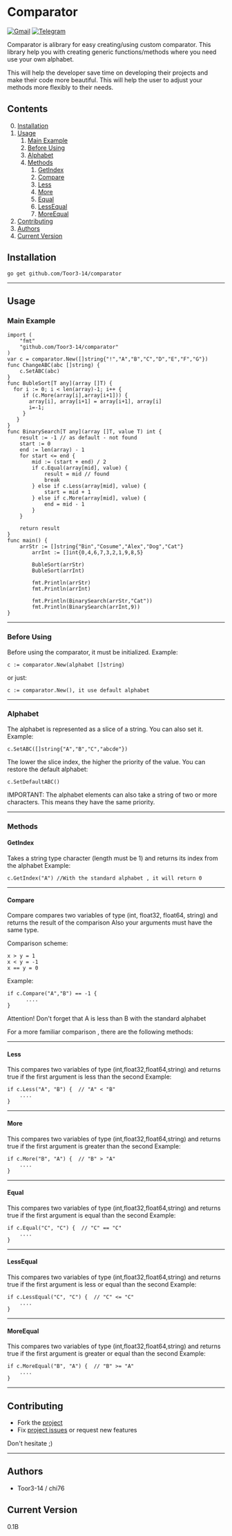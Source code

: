 # Comparator

[![Gmail](https://img.shields.io/badge/-dmitrykeof@gmail.com-F9DB60?style=flat-square&logo=Yandex&logoColor=FF3333)](mailto:dmitrykeof@gmail.com) [![Telegram](https://img.shields.io/badge/Telegram-blue?style=flat-square&logo=Telegram)](https://t.me/redltoor)

Comparator is alibrary for easy creating/using custom comparator.
This library help you with creating generic functions/methods where you need use your own alphabet.

This will help the developer save time on developing their projects and make their code more beautiful.
This will help the user to adjust your methods more flexibly to their needs.

## Contents

0. [Installation](#Installation)
1. [Usage](#Usage)
    1. [Main Example](#Main-Example)
    2. [Before Using](#Before-Using)
    3. [Alphabet](#Alphabet)
    4. [Methods](#Methods)
        1. [GetIndex](#GetIndex)
        2. [Compare](#Compare)
        3. [Less](#Less)
        4. [More](#More)
        5. [Equal](#Equal)
        6. [LessEqual](#LessEqual)
        7. [MoreEqual](#MoreEqual)
2. [Contributing](#Contributing)
3. [Authors](#Authors)
4. [Current Version](#Current-Version)

## Installation

```
go get github.com/Toor3-14/comparator
```
____
## Usage

### Main Example
```
import (
	"fmt"
	"github.com/Toor3-14/comparator"
)
var c = comparator.New([]string{"!","A","B","C","D","E","F","G"})
func ChangeABC(abc []string) {
	c.SetABC(abc)
}
func BubleSort[T any](array []T) {
  for i := 0; i < len(array)-1; i++ {
     if (c.More(array[i],array[i+1])) {
       array[i], array[i+1] = array[i+1], array[i]
       i=-1;
     }
   }
}
func BinarySearch[T any](array []T, value T) int {
	result := -1 // as default - not found
	start := 0
	end := len(array) - 1
	for start <= end {
		mid := (start + end) / 2
		if c.Equal(array[mid], value) {
			result = mid // found
			break
		} else if c.Less(array[mid], value) {
			start = mid + 1
		} else if c.More(array[mid], value) {
			end = mid - 1
		}
	}
	
	return result
}
func main() {
	arrStr := []string{"Bin","Cosume","Alex","Dog","Cat"}
        arrInt := []int{0,4,6,7,3,2,1,9,8,5}
	
        BubleSort(arrStr)
        BubleSort(arrInt)
	
        fmt.Println(arrStr)
        fmt.Println(arrInt)
	
        fmt.Println(BinarySearch(arrStr,"Cat"))
        fmt.Println(BinarySearch(arrInt,9))
}
```
____
### Before Using
Before using the comparator, it must be initialized.
Example:
```
c := comparator.New(alphabet []string)
```
or just:
```
c := comparator.New(), it use default alphabet
```
____
### Alphabet
The alphabet is represented as a slice of a string. You can also set it.
Example:
```
c.SetABC([]string{"A","B","C","abcde"})
```
The lower the slice index, the higher the priority of the value.
You can restore the default alphabet:
```
c.SetDefaultABC()
```
IMPORTANT:
The alphabet elements can also take a string of two or more characters. 
This means they have the same priority.
____
### Methods

#### GetIndex
Takes a string type character (length must be 1) and returns its index from the alphabet
Example:
```
c.GetIndex("A") //With the standard alphabet , it will return 0
```
____
#### Compare
Compare compares two variables of type (int, float32, float64, string) and returns the result of the comparison
Also your arguments must have the same type.

Comparison scheme:
```
x > y = 1
x < y = -1
x == y = 0
```
Example:
```
if c.Compare("A","B") == -1 {
      ....
}
```
Attention! Don't forget that A is less than B with the standard alphabet

For a more familiar comparison , there are the following methods:
____
#### Less
This compares two variables of type (int,float32,float64,string) and returns true if the first argument is less than the second
Example:
```
if c.Less("A", "B") {  // "A" < "B"
    ....
}
```
____
#### More
This compares two variables of type (int,float32,float64,string) and returns true if the first argument is greater than the second
Example:
```
if c.More("B", "A") {  // "B" > "A"
    ....
}
```
____
#### Equal
This compares two variables of type (int,float32,float64,string) and returns true if the first argument is equal than the second
Example:
```
if c.Equal("C", "C") {  // "C" == "C"
    ....
}
```
____
#### LessEqual
This compares two variables of type (int,float32,float64,string) and returns true if the first argument is less or equal than the second
Example:
```
if c.LessEqual("C", "C") {  // "C" <= "C"
    ....
}
```
___
#### MoreEqual 
This compares two variables of type (int,float32,float64,string) and returns true if the first argument is greater or equal than the second
Example:
```
if c.MoreEqual("B", "A") {  // "B" >= "A"
    ....
}
```
___
## Contributing

* Fork the [project](https://github.com/Toor3-14/comparator)
* Fix [project issues](https://github.com/Toor3-14/comparator/issues) or request new features

Don't hesitate ;)
___

## Authors
 * Toor3-14 / chi76

## Current Version
 0.1B
